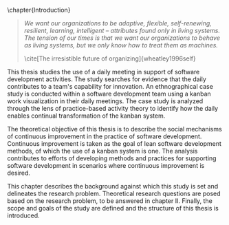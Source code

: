 
\chapter{Introduction}

> *We want our organizations to be adaptive, flexible, self-renewing, resilient, learning, intelligent – attributes found only in living systems. The tension of our times is that we want our organizations to behave as living systems, but we only know how to treat them as machines.*
>
> \cite[The irresistible future of organizing]{wheatley1996self}

This thesis studies the use of a daily meeting in support of software development activities. The study searches for evidence that the daily contributes to a team's capability for innovation. An ethnographical case study is conducted within a software development team using a kanban work visualization in their daily meetings. The case study is analyzed through the lens of practice-based activity theory to identify how the daily enables continual transformation of the kanban system.

The theoretical objective of this thesis is to describe the social mechanisms of continuous improvement in the practice of software development. Continuous improvement is taken as the goal of lean software development methods, of which the use of a kanban system is one. The analysis contributes to efforts of developing methods and practices for supporting software development in scenarios where continuous improvement is desired.

This chapter describes the background against which this study is set and delineates the research problem. Theoretical research questions are posed based on the research problem, to be answered in chapter II. Finally, the scope and goals of the study are defined and the structure of this thesis is introduced.
